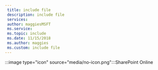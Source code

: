 ```yaml
---
 title: include file
 description: include file
 services: 
 author: maggiesMSFT
 ms.service: 
 ms.topic: include
 ms.date: 11/15/2018
 ms.author: maggies
 ms.custom: include file
---
```


 :::image type="icon" source="media/no-icon.png":::SharePoint Online